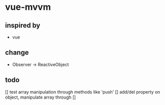 # vue-mvvm
## inspired by
* vue

## change
* Observer -> ReactiveObject

## todo
[] test array manipulation through methods like 'push'
[] add/del property on object, manipulate array through []
